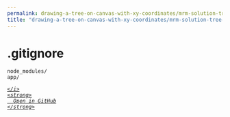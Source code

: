 ```yaml
---
permalink: drawing-a-tree-on-canvas-with-xy-coordinates/mrm-solution-tree---ep/.gitignore.html
title: "drawing-a-tree-on-canvas-with-xy-coordinates/mrm-solution-tree---ep/.gitignore"
---
```


# .gitignore
```
node_modules/
app/

```
<div class="social open-gh-btn my-4">
  <a class="btn btn-github" href="https://github.com/tobiasbriones/blog/tree/main/representation/repsymo/2dp/mrm/feat/drawing-a-tree-on-canvas-with-xy-coordinates/mrm-solution-tree---ep/.gitignore" target="_blank">
    <i class="fab fa-github">
      
    </i>
    <strong>
      Open in GitHub
    </strong>
  </a>
</div>